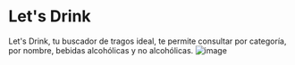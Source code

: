 # Let's Drink
Let's Drink, tu buscador de tragos ideal, te permite consultar por categoría, por nombre, bebidas alcohólicas y no alcohólicas.
![image](https://user-images.githubusercontent.com/21248170/37884547-ce75b312-3086-11e8-8ef0-fd94b06af0b7.png)
